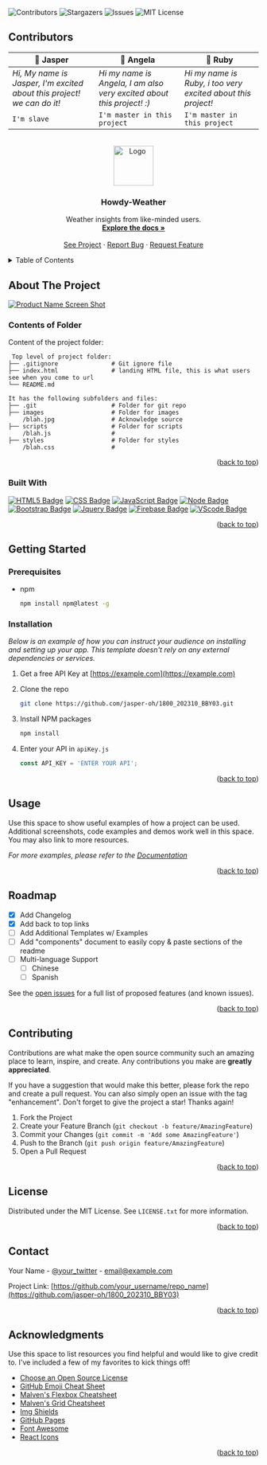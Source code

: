 <!-- Improved compatibility of back to top link: See: https://github.com/othneildrew/Best-README-Template/pull/73 -->
<a name="readme-top"></a>

![Contributors](https://img.shields.io/github/contributors/jasper-oh/1800_202310_BBY03?style=for-the-badge) ![Stargazers](https://img.shields.io/github/stars/jasper-oh/1800_202310_BBY03?style=for-the-badge) ![Issues]( https://img.shields.io/github/issues/jasper-oh/1800_202310_BBY03?style=for-the-badge) ![MIT License](https://img.shields.io/github/license/jasper-oh/1800_202310_BBY03?style=for-the-badge)

## Contributors

🫠 Jasper | 👿 Angela  | 👹 Ruby
--- | --- | ---
*Hi, My name is Jasper, I'm excited about this project! we can do it!* | *Hi my name is Angela, I am also very excited about this project! :)* | *Hi my name is Ruby, i too very excited about this project!*
`I'm slave` | `I'm master in this project` | `I'm master in this project`

<!-- PROJECT LOGO -->
<br />
<div align="center">
  <a href="https://github.com/jasper-oh/1800_202310_BBY03">
    <img src="https://user-images.githubusercontent.com/63331153/228339796-8eaa8dba-d777-46f2-9fc5-d69891e4dc78.png" alt="Logo" width="80" height="80">
  </a>

  <h3 align="center">Howdy-Weather</h3>


  <p align="center">
    Weather insights from like-minded users. 
    <br />
    <a href="https://github.com/jasper-oh/1800_202310_BBY03"><strong>Explore the docs »</strong></a>
    <br />
    <br />
    <a href="https://future-link-will-be-here.com">See Project</a>
    ·
    <a href="https://github.com/jasper-oh/1800_202310_BBY03/issues">Report Bug</a>
    ·
    <a href="https://github.com/jasper-oh/1800_202310_BBY03/issues">Request Feature</a>
  </p>
</div>



<!-- TABLE OF CONTENTS -->
<details>
  <summary>Table of Contents</summary>
  <ol>
    <li>
      <a href="#about-the-project">About The Project</a>
      <ul>
        <li><a href="#built-with">Built With</a></li>
      </ul>
    </li>
    <li>
      <a href="#getting-started">Getting Started</a>
      <ul>
        <li><a href="#prerequisites">Prerequisites</a></li>
        <li><a href="#installation">Installation</a></li>
      </ul>
    </li>
    <li><a href="#usage">Usage</a></li>
    <li><a href="#roadmap">Roadmap</a></li>
    <li><a href="#contributing">Contributing</a></li>
    <li><a href="#license">License</a></li>
    <li><a href="#contact">Contact</a></li>
    <li><a href="#acknowledgments">Acknowledgments</a></li>
  </ol>
</details>



<!-- ABOUT THE PROJECT -->
## About The Project

[![Product Name Screen Shot](https://user-images.githubusercontent.com/63331153/228347096-aaa445b4-237b-49d2-a100-8ad87a7334e3.png)](https://example.com)

### Contents of Folder
Content of the project folder:

```
 Top level of project folder: 
├── .gitignore               # Git ignore file
├── index.html               # landing HTML file, this is what users see when you come to url
└── README.md

It has the following subfolders and files:
├── .git                     # Folder for git repo
├── images                   # Folder for images
    /blah.jpg                # Acknowledge source
├── scripts                  # Folder for scripts
    /blah.js                 # 
├── styles                   # Folder for styles
    /blah.css                # 

```

<p align="right">(<a href="#readme-top">back to top</a>)</p>



### Built With

[![HTML5 Badge](https://img.shields.io/badge/HTML5-E34F26?style=for-the-badge&logo=html5&logoColor=white)](https://javascript.info/)
[![CSS Badge](https://img.shields.io/badge/CSS3-1572B6?style=for-the-badge&logo=css3&logoColor=white)](https://javascript.info/)
[![JavaScript Badge](https://img.shields.io/badge/JavaScript-F7DF1E?style=for-the-badge&logo=JavaScript&logoColor=white)](https://javascript.info/)
[![Node Badge](https://img.shields.io/badge/Node.js-339933?style=for-the-badge&logo=nodedotjs&logoColor=white)](https://javascript.info/)
[![Bootstrap Badge](https://img.shields.io/badge/Bootstrap-563D7C?style=for-the-badge&logo=bootstrap&logoColor=white)](https://javascript.info/)
[![Jquery Badge](https://img.shields.io/badge/jQuery-0769AD?style=for-the-badge&logo=jquery&logoColor=white)](https://javascript.info/)
[![Firebase Badge](https://img.shields.io/badge/firebase-ffca28?style=for-the-badge&logo=firebase&logoColor=black)](https://javascript.info/)
[![VScode Badge](https://img.shields.io/badge/VSCode-0078D4?style=for-the-badge&logo=visual%20studio%20code&logoColor=white)](https://javascript.info/)


<p align="right">(<a href="#readme-top">back to top</a>)</p>



<!-- GETTING STARTED -->
## Getting Started


### Prerequisites

* npm

  ```sh
  npm install npm@latest -g
  ```

### Installation

_Below is an example of how you can instruct your audience on installing and setting up your app. This template doesn't rely on any external dependencies or services._

1. Get a free API Key at [https://example.com](https://example.com)
2. Clone the repo
   ```sh
   git clone https://github.com/jasper-oh/1800_202310_BBY03.git
   ```
3. Install NPM packages

   ```sh
   npm install
   ```
4. Enter your API in `apiKey.js`
   ```js
   const API_KEY = 'ENTER YOUR API';
   ```

<p align="right">(<a href="#readme-top">back to top</a>)</p>



<!-- USAGE EXAMPLES -->
## Usage

Use this space to show useful examples of how a project can be used. Additional screenshots, code examples and demos work well in this space. You may also link to more resources.

_For more examples, please refer to the [Documentation](https://example.com)_

<p align="right">(<a href="#readme-top">back to top</a>)</p>



<!-- ROADMAP -->
## Roadmap

- [x] Add Changelog
- [x] Add back to top links
- [ ] Add Additional Templates w/ Examples
- [ ] Add "components" document to easily copy & paste sections of the readme
- [ ] Multi-language Support
    - [ ] Chinese
    - [ ] Spanish

See the [open issues](https://github.com/jasper-oh/1800_202310_BBY03/issues) for a full list of proposed features (and known issues).

<p align="right">(<a href="#readme-top">back to top</a>)</p>



<!-- CONTRIBUTING -->
## Contributing

Contributions are what make the open source community such an amazing place to learn, inspire, and create. Any contributions you make are **greatly appreciated**.

If you have a suggestion that would make this better, please fork the repo and create a pull request. You can also simply open an issue with the tag "enhancement".
Don't forget to give the project a star! Thanks again!

1. Fork the Project
2. Create your Feature Branch (`git checkout -b feature/AmazingFeature`)
3. Commit your Changes (`git commit -m 'Add some AmazingFeature'`)
4. Push to the Branch (`git push origin feature/AmazingFeature`)
5. Open a Pull Request

<p align="right">(<a href="#readme-top">back to top</a>)</p>



<!-- LICENSE -->
## License

Distributed under the MIT License. See `LICENSE.txt` for more information.

<p align="right">(<a href="#readme-top">back to top</a>)</p>



<!-- CONTACT -->
## Contact

Your Name - [@your_twitter](https://twitter.com/your_username) - email@example.com

Project Link: [https://github.com/your_username/repo_name](https://github.com/jasper-oh/1800_202310_BBY03)

<p align="right">(<a href="#readme-top">back to top</a>)</p>



<!-- ACKNOWLEDGMENTS -->
## Acknowledgments

Use this space to list resources you find helpful and would like to give credit to. I've included a few of my favorites to kick things off!

* [Choose an Open Source License](https://choosealicense.com)
* [GitHub Emoji Cheat Sheet](https://www.webpagefx.com/tools/emoji-cheat-sheet)
* [Malven's Flexbox Cheatsheet](https://flexbox.malven.co/)
* [Malven's Grid Cheatsheet](https://grid.malven.co/)
* [Img Shields](https://shields.io)
* [GitHub Pages](https://pages.github.com)
* [Font Awesome](https://fontawesome.com)
* [React Icons](https://react-icons.github.io/react-icons/search)

<p align="right">(<a href="#readme-top">back to top</a>)</p>




